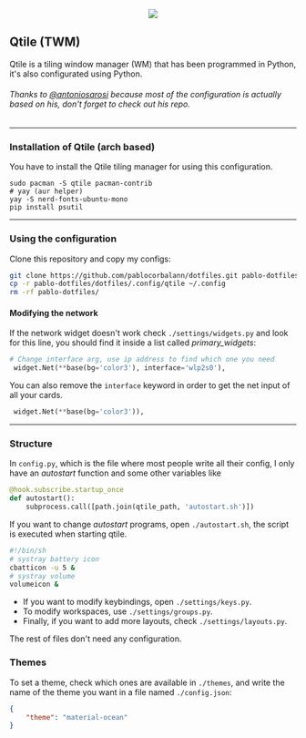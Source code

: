 <p align="center">
  <img src="images/qtile.png">
</p>

## Qtile (TWM)
Qtile is a tiling window manager (WM) that has been programmed in Python, it's also configurated using Python.

###### Thanks to [@antoniosarosi](https://github.com/antoniosarosi) because most of the configuration is actually based on his, don't forget to check out his repo.

---

### Installation of Qtile (arch based)

You have to install the Qtile tiling manager for using this configuration.
```
sudo pacman -S qtile pacman-contrib
# yay (aur helper)
yay -S nerd-fonts-ubuntu-mono
pip install psutil
```

---

### Using the configuration

Clone this repository and copy my configs:

```bash
git clone https://github.com/pablocorbalann/dotfiles.git pablo-dotfiles
cp -r pablo-dotfiles/dotfiles/.config/qtile ~/.config
rm -rf pablo-dotfiles/
```

#### Modifying the network

If the network widget doesn't work check `./settings/widgets.py` and look
for this line, you should find it inside a list called *primary_widgets*:

```python
# Change interface arg, use ip address to find which one you need
 widget.Net(**base(bg='color3'), interface='wlp2s0'),
```

You can also remove the `interface` keyword in order to get the net input of all your cards.
```python
 widget.Net(**base(bg='color3')),
```

---

### Structure

In `config.py`, which is the file where most people write all their config, I only have an *autostart* function and some other variables like

```python
@hook.subscribe.startup_once
def autostart():
    subprocess.call([path.join(qtile_path, 'autostart.sh')])
```

If you want to change *autostart* programs, open  `./autostart.sh`, the script is executed when starting qtile.

```bash
#!/bin/sh
# systray battery icon
cbatticon -u 5 &
# systray volume
volumeicon &
```

- If you want to modify keybindings, open `./settings/keys.py`.
- To modify workspaces, use `./settings/groups.py`.
-  Finally, if you want to add more layouts, check `./settings/layouts.py`. 

The rest of files don't need any configuration.

### Themes

To set a theme, check which ones are available in `./themes`, and write
the name of the theme you want in a file named `./config.json`:

```json
{
    "theme": "material-ocean"
}

